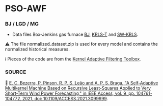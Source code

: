 # PSO-AWF

### BJ / LGD / MG
- Data files Box-Jenkins gas furnace [BJ](https://ieeexplore.ieee.org/abstract/document/1315946), [KRLS-T](https://ieeexplore.ieee.org/abstract/document/6227361) and [SW-KRLS](https://ieeexplore.ieee.org/abstract/document/1661394).

:warning: The file normalized_dataset.zip is used for every model and contains the normalized historical measures.

:information_source: Pieces of the code are from the [Kernel Adaptive Filtering Toolbox](https://github.com/steven2358/kafbox).

### SOURCE

:page_facing_up: [E. C. Bezerra, P. Pinson, R. P. S. Leão and A. P. S. Braga, "A Self-Adaptive Multikernel Machine Based on Recursive Least-Squares Applied to Very Short-Term Wind Power Forecasting," in IEEE Access, vol. 9, pp. 104761-104772, 2021, doi: 10.1109/ACCESS.2021.3099999](https://ieeexplore.ieee.org/abstract/document/9495822).
